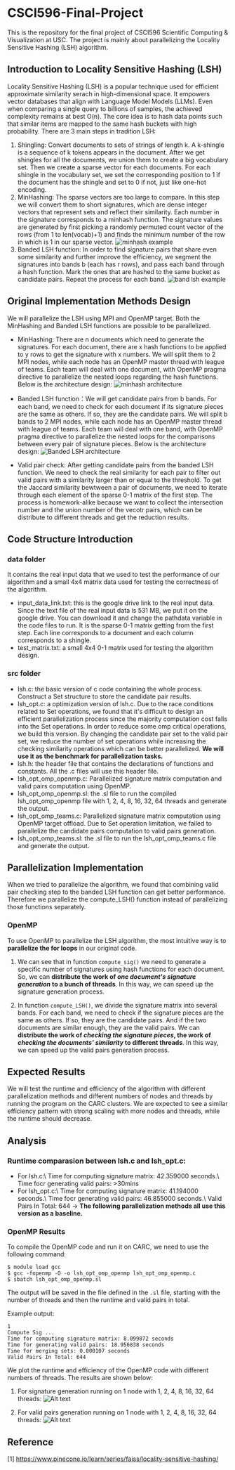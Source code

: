 # CSCI596-Final-Project

This is the repository for the final project of CSCI596 Scientific Computing & Visualization at USC. The project is mainly about parallelizing the Locality Sensitive Hashing (LSH) algorithm.

## Introduction to Locality Sensitive Hashing (LSH)

Locality Sensitive Hashing (LSH) is a popular technique used for efficient approximate similarity serach in high-dimensional space. It empowers vector databases that align with Language Model Models (LLMs). Even when comparing a single query to billions of samples, the achieved complexity remains at best O(n). The core idea is to hash data points such that similar items are mapped to the same hash buckets with high probability. There are 3 main steps in tradition LSH: 

1. Shingling: Convert documents to sets of strings of length k. A k-shingle is a sequence of k tokens appears in the document. After we get shingles for all the documents, we union them to create a big vocabulary set. Then we create a sparse vector for each documents. For each shingle in the vocabulary set, we set the corresponding position to 1 if the document has the shingle and set to 0 if not, just like one-hot encoding.
2. MinHashing: The sparse vectors are too large to compare. In this step we will convert them to short signatures, which are dense integer vectors that represent sets and reflect their similarity. Each number in the signature corresponds to a minhash function.  The signature values are generated by first picking a randomly permuted count vector of the rows (from 1 to len(vocab)+1) and finds the minimum number of the row in which is 1 in our sparse vector.
![minhash example](img/alg_design_img/image.png)
3. Banded LSH function: In order to find signature pairs that share even some similarity and further improve the efficiency, we segment the signatures into bands b (each has r rows), and pass each band through a hash function. Mark the ones that are hashed to the same bucket as candidate pairs. Repeat the process for each band.
![band lsh example](img/alg_design_img/image-1.png)

## Original Implementation Methods Design
We will parallelize the LSH using MPI and OpenMP target. Both the MinHashing and Banded LSH functions are possible to be parallelized.
* MinHashing: There are n documents which need to generate the signatures. For each document, there are x hash functions to be applied to y rows to get the signature with x numbers. We will split them to 2 MPI nodes, while each node has an OpenMP master thread with league of teams. Each team will deal with one document, with OpenMP pragma directive to parallelize the nested loops regarding the hash functions. Below is the architecture design:
![minhash architecture](img/alg_design_img/minhash.png)

* Banded LSH function：We will get candidate pairs from b bands. For each band, we need to check for each document if its signature pieces are the same as others. If so, they are the candidate pairs. We will split b bands to 2 MPI nodes, while each node has an OpenMP master thread with league of teams. Each team will deal with one band, with OpenMP pragma directive to parallelize the nested loops for the comparisons between every pair of signature pieces. Below is the architecture design:
![Banded LSH architecture](img/alg_design_img/banded_lsh.png)

* Valid pair check: After getting candidate pairs from the banded LSH function. We need to check the real similarity for each pair to filter out valid pairs with a similarity larger than or equal to the threshold. To get the Jaccard similarity bewtween a pair of documents, we need to iterate through each element of the sparse 0-1 matrix of the first step. The process is homework-alike because we want to collect the intersection number and the union number of the vecotr pairs, which can be distribute to different threads and get the reduction results. 

## Code Structure Introduction
### data folder
It contains the real input data that we used to test the performance of our algorithm and a small 4x4 matrix data used for testing the correctness of the algorithm.
* input_data_link.txt: this is the google drive link to the real input data. Since the text file of the real input data is 531 MB, we put it on the google drive. You can download it and change the pathdata variable in the code files to run. It is the sparse 0-1 matrix getting from the first step. Each line corresponds to a document and each column corresponds to a shingle.
* test_matrix.txt: a small 4x4 0-1 matrix used for testing the algorithm design.
### src folder
* lsh.c: the basic version of c code containing the whole process. Construct a Set structure to store the candidate pair results.
* lsh_opt.c: a optimization version of lsh.c. Due to the race conditions related to Set operations, we found that it's difficult to design an efficient parallelization process since the majority computation cost falls into the Set operations. In order to reduce some omp critical operations, we build this version. By changing the candidate pair set to the valid pair set, we reduce the number of set operations while increasing the checking similarity operations which can be better parallelized. **We will use it as the benchmark for parallelization tasks.**
* lsh.h: the header file that contains the declarations of functions and constants. All the .c files will use this header file.
* lsh_opt_omp_openmp.c: Parallelized signature matrix computation and valid pairs computation using OpenMP.
* lsh_opt_omp_openmp.sl: the .sl file to run the compiled lsh_opt_omp_openmp file with 1, 2, 4, 8, 16, 32, 64 threads and generate the output.
* lsh_opt_omp_teams.c: Parallelized signature matrix computation using OpenMP target offload. Due to Set operation limitation, we failed to parallelize the candidate pairs computation to valid pairs generation.
* lsh_opt_omp_teams.sl: the .sl file to run the lsh_opt_omp_teams.c file and generate the output.

## Parallelization Implementation
When we tried to parallelize the algorithm, we found that combining valid pair checking step to the banded LSH function can get better performance. Therefore we parallelize the compute_LSH() function instead of parallelizing those functions separately.

### OpenMP
To use OpenMP to parallelize the LSH algorithm, the most intuitive way is to **parallelize the for loops** in our original code.

1. We can see that in function ```compute_sig()``` we need to generate a specific number of signatures using hash functions for each document. 
So, we can **distribute the work of *one document's signature generation* to a bunch of threads**. 
In this way, we can speed up the signature generation process.

2. In function ```compute_LSH()```, we divide the signature matrix into several bands. 
For each band, we need to check if the signature pieces are the same as others. If so, they are the candidate pairs. And if the two documents are similar enough, they are the valid pairs. 
We can **distribute the work of *checking the signature pieces*, the work of *checking the documents' similarity* to different threads**. 
In this way, we can speed up the valid pairs generation process.

## Expected Results
We will test the runtime and efficiency of the algorithm with different parallelization methods and different numbers of nodes and threads by running the program on the CARC clusters. We are expected to see a similar efficiency pattern with strong scaling with more nodes and threads, while the runtime should decrease.

## Analysis
### Runtime comparasion between lsh.c and lsh_opt.c: 
* For lsh.c:\ Time for computing signature matrix: 42.359000 seconds.\ Time focr generating valid pairs: >30mins
* For lsh_opt.c:\ Time for computing signature matrix: 41.194000 seconds.\ Time focr generating valid pairs: 46.855000 seconds.\ Valid Pairs In Total: 644 -> **The following parallelization methods all use this version as a baseline.** 

### OpenMP Results
To compile the OpenMP code and run it on CARC, we need to use the following command:
```
$ module load gcc
$ gcc -fopenmp -O -o lsh_opt_omp_openmp lsh_opt_omp_openmp.c
$ sbatch lsh_opt_omp_openmp.sl
```
The output will be saved in the file defined in the ```.sl``` file, starting with the number of threads and then the runtime and valid pairs in total.

Example output:
```
1
Compute Sig ...
Time for computing signature matrix: 8.099872 seconds
Time for generating valid pairs: 18.956838 seconds
Time for merging sets: 0.000107 seconds
Valid Pairs In Total: 644
```

We plot the runtime and efficiency of the OpenMP code with different numbers of threads. The results are shown below:
1. For signature generation running on 1 node with 1, 2, 4, 8, 16, 32, 64 threads:
![Alt text](img/opemmp_plot/OpenMP_Signature_Generation_Result.png)

2. For valid pairs generation running on 1 node with 1, 2, 4, 8, 16, 32, 64 threads:
![Alt text](img/opemmp_plot/OpenMP_Valid_Pairs_Generation_Result.png)


## Reference
[1] https://www.pinecone.io/learn/series/faiss/locality-sensitive-hashing/

